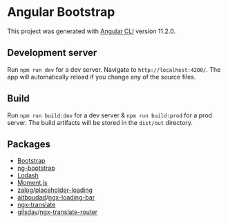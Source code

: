 # Angular Bootstrap

This project was generated with [Angular CLI](https://github.com/angular/angular-cli) version 11.2.0.

## Development server
Run `npm run dev` for a dev server. Navigate to `http://localhost:4200/`. The app will automatically reload if you change any of the source files.

## Build
Run `npm run build:dev` for a dev server & `npm run build:prod` for a prod server. The build artifacts will be stored in the `dist/out` directory.

## Packages

 - [Bootstrap](https://getbootstrap.com/)
 - [ng-bootstrap](https://ng-bootstrap.github.io/)
 - [Lodash](https://lodash.com/)
 - [Moment.js](https://momentjs.com/)
 - [zalog](https://github.com/zalog)/[placeholder-loading](https://github.com/zalog/placeholder-loading)
 - [aitboudad](https://github.com/aitboudad)/[ngx-loading-bar](https://github.com/aitboudad/ngx-loading-bar)
 - [ngx-translate](http://www.ngx-translate.com/)
 - [gilsdav](https://github.com/gilsdav)/[ngx-translate-router](https://github.com/gilsdav/ngx-translate-router)
